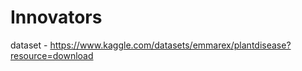 # Innovators    
          
dataset - https://www.kaggle.com/datasets/emmarex/plantdisease?resource=download      
 
    

